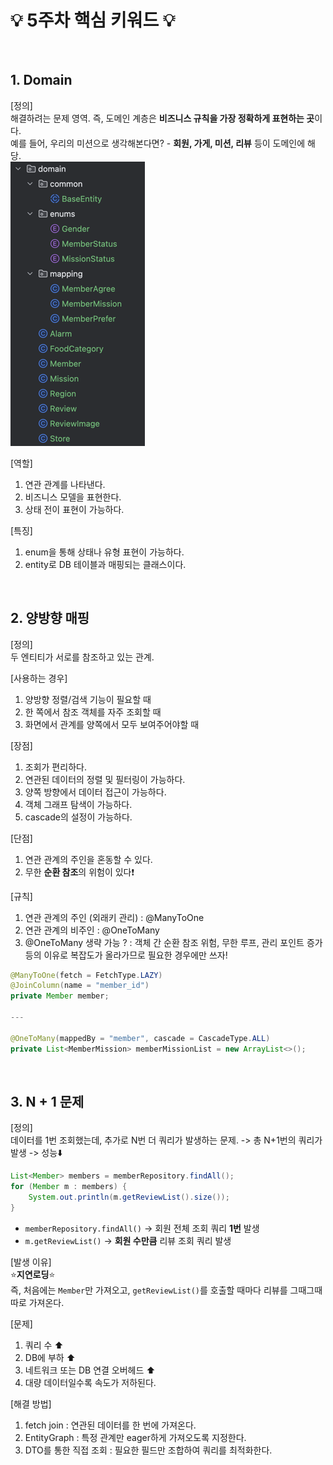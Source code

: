 # 💡 5주차 핵심 키워드 💡
<br>

## 1. Domain

[정의]<br>해결하려는 문제 영역. 즉, 도메인 계층은 **비즈니스 규칙을 가장 정확하게 표현하는 곳**이다.<br>
예를 들어, 우리의 미션으로 생각해본다면? - **회원, 가게, 미션, 리뷰** 등이 도메인에 해당.<br>
![img.png](img.png)

[역할]<br>
1. 연관 관계를 나타낸다.
2. 비즈니스 모델을 표현한다.
3. 상태 전이 표현이 가능하다.

[특징]<br>
1. enum을 통해 상태나 유형 표현이 가능하다.
2. entity로 DB 테이블과 매핑되는 클래스이다.

<br>

## 2. 양방향 매핑

[정의]<br>두 엔티티가 서로를 참조하고 있는 관계.

[사용하는 경우]<br>
1. 양방향 정렬/검색 기능이 필요할 때
2. 한 쪽에서 참조 객체를 자주 조회할 때
3. 화면에서 관계를 양쪽에서 모두 보여주어야할 때

[장점]<br>
1. 조회가 편리하다.
2. 연관된 데이터의 정렬 및 필터링이 가능하다.
3. 양쪽 방향에서 데이터 접근이 가능하다.
4. 객체 그래프 탐색이 가능하다.
5. cascade의 설정이 가능하다.

[단점]<br>
1. 연관 관계의 주인을 혼동할 수 있다.
2. 무한 **순환 참조**의 위험이 있다❗️

[규칙]<br>
1. 연관 관계의 주인 (외래키 관리) : @ManyToOne
2. 연관 관계의 비주인 : @OneToMany
3. @OneToMany 생략 가능 ? : 객체 간 순환 참조 위험, 무한 루프, 관리 포인트 증가 등의 이유로 복잡도가 올라가므로 필요한 경우에만 쓰자!

```java
@ManyToOne(fetch = FetchType.LAZY)
@JoinColumn(name = "member_id")
private Member member;

---

@OneToMany(mappedBy = "member", cascade = CascadeType.ALL)
private List<MemberMission> memberMissionList = new ArrayList<>();
```

<br>

## 3. N + 1 문제

[정의]<br>데이터를 1번 조회했는데, 추가로 N번 더 쿼리가 발생하는 문제. -> 총 N+1번의 쿼리가 발생 -> 성능⬇️

```java
List<Member> members = memberRepository.findAll();
for (Member m : members) {
    System.out.println(m.getReviewList().size());
}
```
- `memberRepository.findAll()` -> 회원 전체 조회 쿼리 **1번** 발생
- `m.getReviewList()` -> **회원 수만큼** 리뷰 조회 쿼리 발생

[발생 이유]<br>⭐**지연로딩**⭐️<br>
즉, 처음에는 `Member`만 가져오고, `getReviewList()`를 호출할 때마다 리뷰를 그때그때 따로 가져온다.

[문제]<br>
1. 쿼리 수 ⬆️
2. DB에 부하 ⬆️
3. 네트워크 또는 DB 연결 오버헤드 ⬆️
4. 대량 데이터일수록 속도가 저하된다.

[해결 방법]<br>
1. fetch join : 연관된 데이터를 한 번에 가져온다.
2. EntityGraph : 특정 관계만 eager하게 가져오도록 지정한다.
3. DTO를 통한 직접 조회 : 필요한 필드만 조합하여 쿼리를 최적화한다.